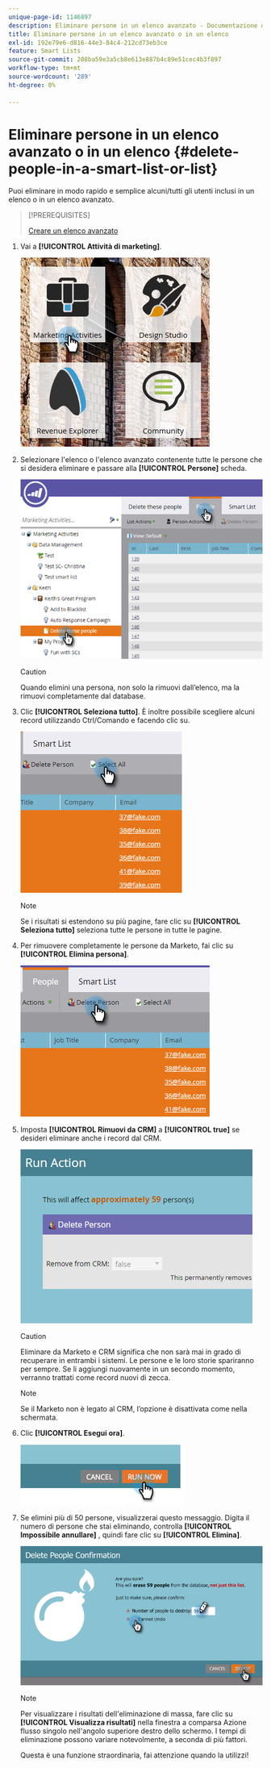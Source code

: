 ```yaml
---
unique-page-id: 1146897
description: Eliminare persone in un elenco avanzato - Documentazione di Marketo - Documentazione del prodotto
title: Eliminare persone in un elenco avanzato o in un elenco
exl-id: 192e79e6-d816-44e3-84c4-212cd73eb3ce
feature: Smart Lists
source-git-commit: 208ba59e3a5cb8e613e887b4c89e51cec4b3f897
workflow-type: tm+mt
source-wordcount: '289'
ht-degree: 0%

---
```


# Eliminare persone in un elenco avanzato o in un elenco {#delete-people-in-a-smart-list-or-list}

Puoi eliminare in modo rapido e semplice alcuni/tutti gli utenti inclusi in un elenco o in un elenco avanzato.

>[!PREREQUISITES]
>
>[Creare un elenco avanzato](/help/marketo/product-docs/core-marketo-concepts/smart-lists-and-static-lists/creating-a-smart-list/create-a-smart-list.md)

1. Vai a **[!UICONTROL Attività di marketing]**.

   ![](assets/ma-1.png)

1. Selezionare l&#39;elenco o l&#39;elenco avanzato contenente tutte le persone che si desidera eliminare e passare alla **[!UICONTROL Persone]** scheda.

   ![](assets/two-1.png)

   >[!CAUTION]
   >
   >Quando elimini una persona, non solo la rimuovi dall’elenco, ma la rimuovi completamente dal database.

1. Clic **[!UICONTROL Seleziona tutto]**. È inoltre possibile scegliere alcuni record utilizzando Ctrl/Comando e facendo clic su.

   ![](assets/three-1.png)

   >[!NOTE]
   >
   >Se i risultati si estendono su più pagine, fare clic su **[!UICONTROL Seleziona tutto]** seleziona tutte le persone in tutte le pagine.

1. Per rimuovere completamente le persone da Marketo, fai clic su **[!UICONTROL Elimina persona]**.

   ![](assets/four-1.png)

1. Imposta **[!UICONTROL Rimuovi da CRM]** a **[!UICONTROL true]** se desideri eliminare anche i record dal CRM.

   ![](assets/five.png)

   >[!CAUTION]
   >
   >Eliminare da Marketo e CRM significa che non sarà mai in grado di recuperare in entrambi i sistemi. Le persone e le loro storie spariranno per sempre. Se li aggiungi nuovamente in un secondo momento, verranno trattati come record nuovi di zecca.

   >[!NOTE]
   >
   >Se il Marketo non è legato al CRM, l’opzione è disattivata come nella schermata.

1. Clic **[!UICONTROL Esegui ora]**.

   ![](assets/image2014-9-24-13-3a0-3a3.png)

1. Se elimini più di 50 persone, visualizzerai questo messaggio. Digita il numero di persone che stai eliminando, controlla **[!UICONTROL Impossibile annullare]** , quindi fare clic su **[!UICONTROL Elimina]**.

   ![](assets/seven.png)

   >[!NOTE]
   >
   >Per visualizzare i risultati dell&#39;eliminazione di massa, fare clic su **[!UICONTROL Visualizza risultati]** nella finestra a comparsa Azione flusso singolo nell&#39;angolo superiore destro dello schermo. I tempi di eliminazione possono variare notevolmente, a seconda di più fattori.

   Questa è una funzione straordinaria, fai attenzione quando la utilizzi!
